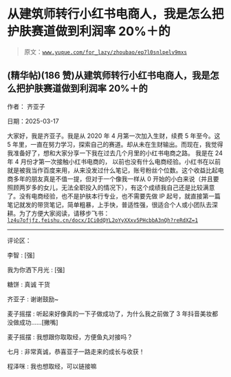# 从建筑师转行小红书电商人，我是怎么把护肤赛道做到利润率 20%＋的

> 原文：[`www.yuque.com/for_lazy/zhoubao/ep7l0snlpelv9mxs`](https://www.yuque.com/for_lazy/zhoubao/ep7l0snlpelv9mxs)

## (精华帖)(186 赞)从建筑师转行小红书电商人，我是怎么把护肤赛道做到利润率 20%＋的

作者： 齐亚子

日期：2025-03-17

大家好，我是齐亚子。我是从 2020 年 4 月第一次加入生财，续费 5 年至今。这 5 年里，一直在努力学习，探索自己的赛道。却从未在生财输出。而现在，我觉得我准备好了，想和大家分享一下我在过去几个月里的小红书电商之路。
我是在 24 年 4 月份才第一次接触小红书电商的，
以前也没有什么电商经验。小红书在以前就是被我当作百度来用，从来没发过什么笔记，账号粉丝个位数。这个收益比起电商多年的朋友真是不值一提，但对于一个像我一样从 0 开始的小白来说（并且要照顾两岁多的女儿，无法全职投入的情况下），有这个成绩我自己还是比较满意了。没有电商经验，也不是护肤本行专业，也不需要先做 IP 起号，就直接第一篇笔记就发的带货笔记，简单粗暴，上手快，普适性强，很适合个人或小团队去深耕。​
为了方便大家阅读，请移步飞书：[`lz4u7ofjfz.feishu.cn/docx/ICi0dQYL2oYyXXxv5PHcbbA3nQh?reRdXZ=1`](https://lz4u7ofjfz.feishu.cn/docx/ICi0dQYL2oYyXXxv5PHcbbA3nQh?reRdXZ=1)

* * *

评论区：

李智 : [强]

我为你洒下月光 : [强]

糖饼 : 真诚 干货

齐亚子 : 谢谢鼓励~

麦子摇摆 : 听起来好像真的一下子做成功了，为什么我之前做了 3 年抖音美妆都没做成功……[撇嘴]

麦子摇摆 : 我想跟你取取经，方便鱼丸对接吗？

七月 : 非常真诚，恭喜亚子一路走来的成长与收获！

程泽咪 : 我也想取经，可以链接嘛